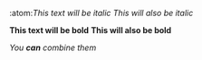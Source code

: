 :atom:*This text will be italic*
_This will also be italic_

**This text will be bold**
__This will also be bold__

_You **can** combine them_
